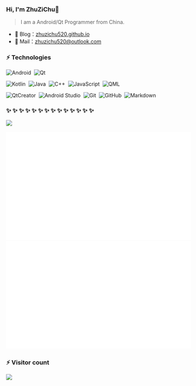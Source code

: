 ### Hi, I'm ZhuZiChu👋
>I am a Android/Qt Programmer from China.

- 🏡 Blog：<a href="https://zhuzichu520.github.io/" target="_blank">zhuzichu520.github.io</a>
- 💬 Mail：[zhuzichu520@outlook.com](zhuzichu520@outlook.com)

### ⚡ Technologies  

![Android](https://img.shields.io/badge/Android-24292e?style=flat-square&logo=Android&labelColor=24292e&color=474d56)&nbsp;
![Qt](https://img.shields.io/badge/Qt-24292e?style=flat-square&logo=Qt&labelColor=24292e&color=474d56)&nbsp;

![Kotlin](https://img.shields.io/badge/language-kotlin-%23A97BFF)&nbsp;
![Java](https://img.shields.io/badge/language-java-%23B07219)&nbsp;
![C++](https://img.shields.io/badge/language-c%2B%2B-%23F34B7D)&nbsp;
![JavaScript](https://img.shields.io/badge/language-javascript-%23EFDA4D)&nbsp;
![QML](https://img.shields.io/badge/language-qml-%232ED03C)&nbsp;

![QtCreator](https://img.shields.io/badge/QtCreator-24292e?style=flat-square&logo=Qt)&nbsp;
![Android Studio](https://img.shields.io/badge/Android%20Studio-24292e?style=flat-square&logo=Android)&nbsp;
![Git](https://img.shields.io/badge/Git-24292e?style=flat-square&logo=git)&nbsp;
![GitHub](https://img.shields.io/badge/GitHub-24292e?style=flat-square&logo=github)&nbsp;
![Markdown](https://img.shields.io/badge/Markdown-24292e?style=flat-square&logo=markdown)&nbsp;

###  ✨ ✨ ✨ ✨ ✨ ✨ ✨ ✨ ✨ ✨ ✨ ✨ ✨ ✨ 

![](https://github-readme-stats-eight-theta.vercel.app/api?username=zhuzichu520&hide_border=true&show_icons=true&theme=bear&include_all_commits=true&count_private=true)

![](https://raw.githubusercontent.com/zhuzichu520/github-stats-transparent/output/generated/overview.svg)
![](https://raw.githubusercontent.com/zhuzichu520/github-stats-transparent/output/generated/languages.svg)

### ⚡ Visitor count
![](https://profile-counter.glitch.me/zhuzichu520/count.svg)

